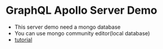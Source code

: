 # GraphQL Apollo Server Demo

- This server demo need a mongo database
- You can use mongo community editor(local database)
- [tutorial](https://www.mongodb.com/docs/manual/tutorial/install-mongodb-on-windows/)
